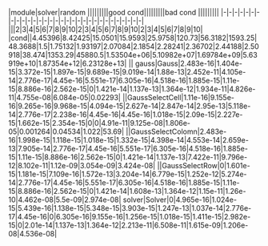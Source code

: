 |module|solver|random   |||||||||good cond|||||||||bad cond |||||||||
|-|-|-|-|-|-|-|-|-|-|-|-|-|-|-|-|-|-|-|-|-|-|-|-|-|-|-|-|-|-|-|
|||2|3|4|5|6|7|8|9|10|2|3|4|5|6|7|8|9|10|2|3|4|5|6|7|8|9|10|
|cond||4.45396|8.42425|15.0501|15.9593|25.9758|120.73|56.3182|1593.25|48.3688|1.5|1.75132|1.93197|2.07084|2.1854|2.28241|2.36702|2.44188|2.50918|38.474|1353.29|45880.5|1.53504e+06|5.10982e+07|1.69784e+09|5.63919e+10|1.87354e+12|6.23128e+13|
||
gauss|Gauss|2.483e-16|1.404e-15|3.372e-15|1.897e-15|9.689e-15|9.019e-14|1.88e-13|2.452e-11|4.105e-14|2.776e-17|4.45e-16|5.551e-17|6.305e-16|4.518e-16|1.885e-15|1.11e-15|8.886e-16|2.562e-15|0|1.421e-14|1.137e-13|1.364e-12|1.934e-11|4.826e-11|4.755e-08|6.084e-05|0.02293|
||GaussSelectCell|1.11e-16|9.155e-16|9.265e-16|9.968e-15|4.094e-15|2.627e-14|2.847e-14|2.95e-13|5.118e-14|2.776e-17|2.238e-16|4.45e-16|4.45e-16|1.018e-15|2.09e-15|2.227e-15|1.662e-15|2.354e-15|0|0|4.91e-11|9.125e-08|1.806e-05|0.001264|0.04534|1.022|53.69|
||GaussSelectColomn|2.483e-16|1.998e-15|1.118e-15|1.018e-15|1.332e-15|4.398e-14|4.553e-14|2.659e-13|7.905e-14|2.776e-17|4.45e-16|5.551e-17|6.305e-16|4.518e-16|1.885e-15|1.11e-15|8.886e-16|2.562e-15|0|1.421e-14|1.137e-13|7.422e-11|9.796e-12|8.102e-11|1.12e-09|3.054e-09|3.424e-08|
||GaussSelectRow|0|1.601e-15|1.181e-15|7.109e-16|1.572e-13|3.204e-14|6.779e-15|1.252e-12|5.274e-14|2.776e-17|4.45e-16|5.551e-17|6.305e-16|4.518e-16|1.885e-15|1.11e-15|8.886e-16|2.562e-15|0|1.421e-14|1.608e-13|1.364e-12|1.15e-11|1.26e-10|4.462e-08|5.5e-09|2.974e-08|
solver|Solver|0|4.965e-16|1.024e-15|5.439e-16|1.138e-15|5.348e-15|3.903e-15|1.247e-13|1.037e-14|2.776e-17|4.45e-16|0|6.305e-16|9.155e-16|1.256e-15|1.018e-15|1.411e-15|2.982e-15|0|2.01e-14|1.137e-13|1.364e-12|2.213e-11|6.508e-11|1.615e-09|1.206e-08|4.536e-08|
